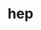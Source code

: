 ---
category: 3-letters
denotation: null
name: hep
reference_link: https://www.etymonline.com/word/hep
root_language: null
root_name: null
title: hep
type: free
word_sums:
- respelling: hep
  sum: 'Hep + '
---